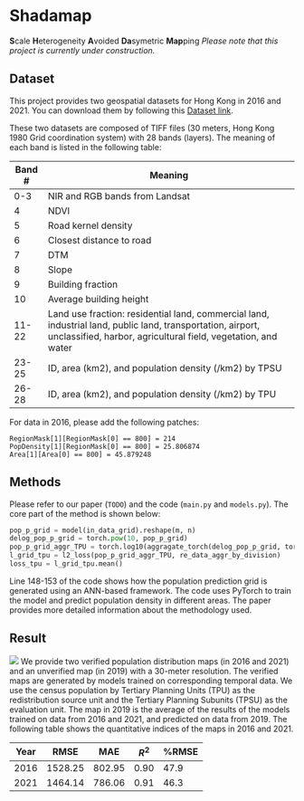 # Shadamap

**S**cale **H**eterogeneity **A**voided **Da**symetric **Map**ping
*Please note that this project is currently under construction.*

## Dataset

This project provides two geospatial datasets for Hong Kong in 2016 and 2021. You can download them by following this [Dataset link](https://drive.google.com/drive/folders/1-HIdq1tPI3eqSXbCDcV-qN29adj8fgjg?usp=sharing).

These two datasets are composed of TIFF files (30 meters, Hong Kong 1980 Grid coordination system) with 28 bands (layers). The meaning of each band is listed in the following table:

| Band # | Meaning |
| --- | --- |
| 0-3 | NIR and RGB bands from Landsat |
| 4 | NDVI |
| 5 | Road kernel density |
| 6 | Closest distance to road |
| 7 | DTM |
| 8 | Slope |
| 9 | Building fraction |
| 10 | Average building height |
| 11-22 | Land use fraction: residential land, commercial land, industrial land, public land, transportation, airport, unclassified, harbor, agricultural field, vegetation, and water |
| 23-25 | ID, area (km2), and population density (/km2) by TPSU |
| 26-28 | ID, area (km2), and population density (/km2) by TPU |

For data in 2016, please add the following patches:
```
RegionMask[1][RegionMask[0] == 800] = 214
PopDensity[1][RegionMask[0] == 800] = 25.806874
Area[1][Area[0] == 800] = 45.879248
```

## Methods

Please refer to our paper (`TODO`) and the code (`main.py` and `models.py`). The core part of the method is shown below:

```python
pop_p_grid = model(in_data_grid).reshape(m, n)
delog_pop_p_grid = torch.pow(10, pop_p_grid)
pop_p_grid_aggr_TPU = torch.log10(aggragate_torch(delog_pop_p_grid, torch.from_numpy(RegionMask[1]))[1:]).squeeze(-1)
l_grid_tpu = l2_loss(pop_p_grid_aggr_TPU, re_data_aggr_by_division)
loss_tpu = l_grid_tpu.mean()
```

Line 148-153 of the code shows how the population prediction grid is generated using an ANN-based framework. The code uses PyTorch to train the model and predict population density in different areas. The paper provides more detailed information about the methodology used.

## Result
![](PopDensity.png)
We provide two verified population distribution maps (in 2016 and 2021) and an unverified map (in 2019) with a 30-meter resolution. The verified maps are generated by models trained on corresponding temporal data. We use the census population by Tertiary Planning Units (TPU) as the redistribution source unit and the Tertiary Planning Subunits (TPSU) as the evaluation unit. The map in 2019 is the average of the results of the models trained on data from 2016 and 2021, and predicted on data from 2019. The following table shows the quantitative indices of the maps in 2016 and 2021.

| Year | RMSE    | MAE     | $R^2$     | %RMSE   |
|------|---------|---------|---------|---------|
| 2016 | 1528.25 | 802.95  | 0.90    | 47.9    |
| 2021 | 1464.14 | 786.06  | 0.91    | 46.3    |







